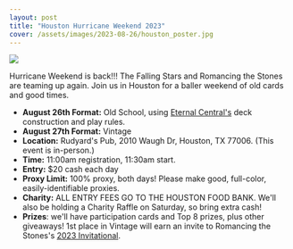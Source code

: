 ```yaml
---
layout: post
title: "Houston Hurricane Weekend 2023"
cover: /assets/images/2023-08-26/houston_poster.jpg
---
```


![]({{site.cdn_url}}/assets/images/2023-08-26/houston_poster.jpg)

Hurricane Weekend is back!!! The Falling Stars and Romancing the Stones are teaming up
again. Join us in Houston for a baller weekend of old cards and good times.

* **August 26th Format:** Old School, using [Eternal Central's](https://www.eternalcentral.com/9394rules/)
  deck construction and play rules.
* **August 27th Format:** Vintage
* **Location:** Rudyard's Pub, 2010 Waugh Dr, Houston, TX 77006. (This event is in-person.)
* **Time:** 11:00am registration, 11:30am start.
* **Entry:** $20 cash each day
* **Proxy Limit:** 100% proxy, both days! Please make good, full-color, easily-identifiable proxies.
* **Charity:** ALL ENTRY FEES GO TO THE HOUSTON FOOD BANK. We'll also be holding a
  Charity Raffle on Saturday, so bring extra cash!
* **Prizes**: we'll have participation cards and Top 8 prizes, plus other giveaways!
  1st place in Vintage will earn an invite to Romancing the Stones's [2023 Invitational](/invitational).

